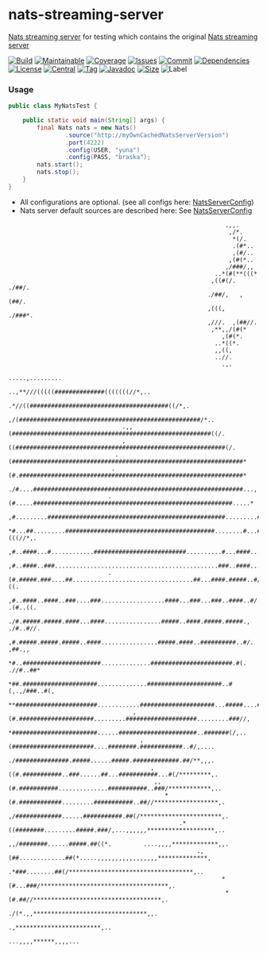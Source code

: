 # nats-streaming-server

[Nats streaming server](https://github.com/nats-io/nats-streaming-server) for testing which contains the
original [Nats streaming server](https://github.com/nats-io/nats-streaming-server)

[![Build][build_shield]][build_link]
[![Maintainable][maintainable_shield]][maintainable_link]
[![Coverage][coverage_shield]][coverage_link]
[![Issues][issues_shield]][issues_link]
[![Commit][commit_shield]][commit_link]
[![Dependencies][dependency_shield]][dependency_link]
[![License][license_shield]][license_link]
[![Central][central_shield]][central_link]
[![Tag][tag_shield]][tag_link]
[![Javadoc][javadoc_shield]][javadoc_link]
[![Size][size_shield]][size_shield]
![Label][label_shield]

[build_shield]: https://github.com/YunaBraska/nats-streaming-server/workflows/JAVA_CI/badge.svg

[build_link]: https://github.com/YunaBraska/nats-streaming-server/actions?query=workflow%3AJAVA_CI

[maintainable_shield]: https://img.shields.io/codeclimate/maintainability/YunaBraska/nats-streaming-server?style=flat-square

[maintainable_link]: https://codeclimate.com/github/YunaBraska/nats-streaming-server/maintainability

[coverage_shield]: https://img.shields.io/codeclimate/coverage/YunaBraska/nats-streaming-server?style=flat-square

[coverage_link]: https://codeclimate.com/github/YunaBraska/nats-streaming-server/test_coverage

[issues_shield]: https://img.shields.io/github/issues/YunaBraska/nats-streaming-server?style=flat-square

[issues_link]: https://github.com/YunaBraska/nats-streaming-server/commits/master

[commit_shield]: https://img.shields.io/github/last-commit/YunaBraska/nats-streaming-server?style=flat-square

[commit_link]: https://github.com/YunaBraska/nats-streaming-server/issues

[license_shield]: https://img.shields.io/github/license/YunaBraska/nats-streaming-server?style=flat-square

[license_link]: https://github.com/YunaBraska/nats-streaming-server/blob/master/LICENSE

[dependency_shield]: https://img.shields.io/librariesio/github/YunaBraska/nats-streaming-server?style=flat-square

[dependency_link]: https://libraries.io/github/YunaBraska/nats-streaming-server

[central_shield]: https://img.shields.io/maven-central/v/berlin.yuna/nats-streaming-server?style=flat-square

[central_link]:https://search.maven.org/artifact/berlin.yuna/nats-streaming-server

[tag_shield]: https://img.shields.io/github/v/tag/YunaBraska/nats-streaming-server?style=flat-square

[tag_link]: https://github.com/YunaBraska/nats-streaming-server/releases

[javadoc_shield]: https://javadoc.io/badge2/berlin.yuna/nats-streaming-server/javadoc.svg?style=flat-square

[javadoc_link]: https://javadoc.io/doc/berlin.yuna/nats-streaming-server

[size_shield]: https://img.shields.io/github/repo-size/YunaBraska/nats-streaming-server?style=flat-square

[label_shield]: https://img.shields.io/badge/Yuna-QueenInside-blueviolet?style=flat-square

[gitter_shield]: https://img.shields.io/gitter/room/YunaBraska/nats-streaming-server?style=flat-square

[gitter_link]: https://gitter.im/nats-streaming-server/Lobby

### Usage

```java
public class MyNatsTest {

    public static void main(String[] args) {
        final Nats nats = new Nats()
                .source("http://myOwnCachedNatsServerVersion")
                .port(4222)
                .config(USER, "yuna")
                .config(PASS, "braska");
        nats.start();
        nats.stop();
    }
}
```

* All configurations are optional. (see all configs
  here: [NatsServerConfig](https://github.com/YunaBraska/nats-streaming-server/blob/master/src/main/java/berlin/yuna/natsserver/config/NatsServerConfig.java))
* Nats server default sources are described here: 
  See [NatsServerConfig](https://github.com/YunaBraska/nats-streaming-server/blob/master/src/main/java/berlin/yuna/natsserver/config/NatsServerConfig.java)

```
                                                             .,,.                                                             
                                                              ,/*.                                                            
                                                               *(/.                                                           
                                                               .(#*..                                                         
                                                               ,(#/..                                                         
                                                              ,(#(*..                                                         
                                                             ,/###/,,                                                         
                                                          ..*(#(**(((*                                                        
                                                         ,((#(/. ./##/.                                                       
                                                        ./##/,   ,(##/.                                                       
                                                        ,(((,   ./###*.                                                       
                                                        ,///.  ,(##//.                                                        
                                                         ,**,,/(#(*                                                           
                                                            ,(#(*.                                                            
                                                          ..*((*.                                                             
                                                          ,,((,                                                               
                                                          ..//.                                                               
                                                            .,.                                                               
                                                         .....,.........                                                      
                                            ..,**///(((((##############(((((((//*,..                                          
                                       .*//((#######################################((/*,.                                    
                                    ,/(###################################################/*..                                
                                .,,(########################################################((/.                              
                                ,((###########################################################(/.                             
                              .(#################################################################*                            
                             .(#.###############################################################*                           
                            ./#....###########################################################...,                          
                            .(#.....########################################################.....*                          
                            ,#.........##################################################.........#/.                         
                            *#...##.........##########################################........#...##(((//*,.                  
                            ,#..####...#............##########################..........#...####..........##/..               
                            ,#..####..###..............................................###..####...........##**               
                            .(#.#####.###....##..................................##...####.#####..#/,,,,/##..((.              
                             ,#..####..####..###....###..................####...###...###..####..#/.    .(#..((.              
                             ./#.#####.#####.####...####................#####..####.#####.#####.,    ./#..#//.              
                              ,#.#####.#####.#####..####................#####.####..##########..#/.    ,##.,,               
                               *#..######################..............#######################.#(.  .//#..##*                 
                                *##.#####################..............#####################..#(,.,/###..#(,                  
                                 **#######################............#####################...#####....##*.                   
                                   ,(#.#####################.........####################.........###//,                      
                                    *########################......######################..#######(/,..                       
                                     ,(#######################....########.############..#/,....                              
                                      ./###############.#####......#####.#############.##/**,,,.                              
                                        ,((#.###########..###......##...###########...#(/*********,.                          
                                         ,,(#.###########..............###########..###/************,..                       
                                            *(#.############.........###########..##//******************,.                    
                                              ,/#############......###########.##(/***********************,.                  
                                                .*((########.........#####.###/,...,,,,,,*******************,..               
                                                  ,,/########......#####.##((*.         ....,,,,*************,,.              
                                                     .,(##.............##(*.....,,,,,,,,,,,,,,,,,**************,              
                                                        .*###........##(/***********************************,..               
                                                            *(#...###/************************************,.                  
                                                             *(#.##//************************************,.                   
                                                              ./(*.,,********************************,,.                      
                                                                       .,************************,..                          
                                                                           ...,,,,******,,,,...                           
```
